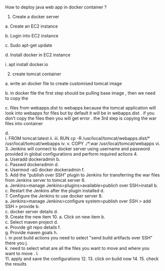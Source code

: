 How to deploy java web app in docker container ?

1.	Create a docker server 

a.	Create an EC2 instance

b.	Login into EC2 instance


c.	Sudo apt-get update 

d.	Install docker in EC2 instance


i.	apt install docker.io

2.	create tomcat container

a.	write an docker file to create customised tomcat image

b.	in docker file the first step should be pulling base image , then we need to copy the 

c.	files from webapps.dist to webapps because the tomcat application will look into webapps for files but by default it will be in webapps.dist . if you don’t copy the files then you will get error . the 3rd step is copying the war files into container

d.	
i.	FROM tomcat:latest
ii.	
iii.	RUN cp  -R /usr/local/tomcat/webapps.dist/* /usr/local/tomcat/webapps
iv.	
v.	COPY ./*.war /usr/local/tomcat/webapps
vi.	
3.	Jenkins will connect to docker server using username and password provided in global configurations and perform required actions 
4.	
a.	Useradd dockeradmin
b.	
c.	Passwd dockeradmin
d.	
e.	Usermod -aG docker dockeradmin
f.	
5.	Add the “publish over SSH” plugin to Jenkins for transferring the war files from Jenkins server to tomcat server 
6.	
a.	Jenkins>manage Jenkins>plugins>available>publich over SSH>install
b.	
c.	Restart the Jenkins after the plugin installed
d.	
7.	Configure the Jenkins to use docker server
8.	
a.	Jenkins>manage Jenkins>configure system>publish over SSH > add SSH > provide 
b.	
c.	docker server details
d.	
9.	Create the new item
10.	
a.	Click on new item
b.	
c.	Select maven project
d.	
e.	Provide git repo details
f.	
g.	Provide maven goals
h.	
i.	in post build actions you need to select "send build artifacts over SSH" there you 
j.	
k.	need to select what are all the files you want to move and where you want to move .
l.	
11.	apply and save the configurations
12.	
13.	click on build now
14.	
15.	check the results
